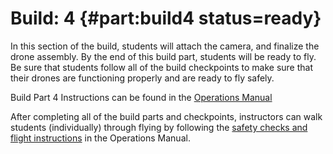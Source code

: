 # Build: 4 {#part:build4 status=ready}

In this section of the build, students will attach the camera, and finalize the drone assembly. By the end of this build part, students will be ready to fly. Be sure that students follow all of the build checkpoints to make sure that their drones are functioning properly and are ready to fly safely.

Build Part 4 Instructions can be found in the [Operations Manual](https://docs.duckietown.org/daffy/opmanual_sky/out/build_part4_overview.html)

After completing all of the build parts and checkpoints, instructors can walk students (individually) through flying by following the [safety checks and flight instructions](https://docs.duckietown.org/daffy/opmanual_sky/out/flight.html#sec:flight) in the Operations Manual.
